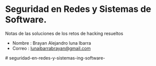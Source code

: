# Seguridad  en Redes y Sistemas de Software.
Notas de las soluciones de los retos  de hacking resueltos 

- Nombre : Brayan Alejandro luna Ibarra
- Correo : lunaibarrabrayan@gmail.com

#   s e g u r i d a d - e n - r e d e s - y - s i s t e m a s - i n g - s o f t w a r e -  
 